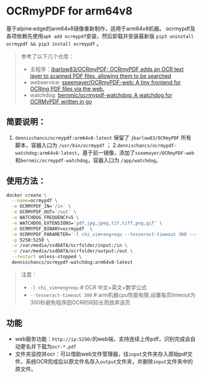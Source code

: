 # OCRmyPDF for arm64v8
基于alpine:edge的arm64v8镜像重新制作，适用于arm64v8机器。
ocrmypdf及各项依赖先使用`apk add ocrmypdf`安装，然后卸载并安装最新版 `pip3 uninstall ocrmypdf && pip3 install ocrmypdf` 。

> 参考了以下几个仓库：
> - 主程序：[jbarlow83/OCRmyPDF: OCRmyPDF adds an OCR text layer to scanned PDF files, allowing them to be searched](https://github.com/jbarlow83/OCRmyPDF)
> - webservice: [sseemayer/OCRmyPDF-web: A tiny frontend for OCRing PDF files via the web.](https://github.com/sseemayer/OCRmyPDF-web)
> - watchdog: [bernmic/ocrmypdf-watchdog: A watchdog for OCRMyPDF written in go](https://github.com/bernmic/ocrmypdf-watchdog)

## 简要说明：
1. `dennischancs/ocrmypdf:arm64v8-latest` 保留了 `jbarlow83/OCRmyPDF` 所有脚本，容器入口为 `/usr/bin/ocrmypdf` ；
2.`dennischancs/ocrmypdf-watchdog:arm64v8-latest`，基于前一镜像，添加了`sseemayer/OCRmyPDF-web`和`bernmic/ocrmypdf-watchdog`，容器入口为 `/app/watchdog`。

## 使用方法：

```bash
docker create \
  --name=ocrmypdf \
  -e OCRMYPDF_IN='/in' \
  -e OCRMYPDF_OUT='/out' \
  -e WATCHDOG_FREQUENCY=5 \
  -e WATCHDOG_EXTENSIONS='pdf,jpg,jpeg,tif,tiff,png,gif' \
  -e OCRMYPDF_BINARY=ocrmypdf  \
  -e OCRMYPDF_PARAMETER='-l chi_sim+eng+equ --tesseract-timeout 300 --rotate-pages --deskew --jobs 4 --output-type pdfa'  \
  -p 5250:5250 \
  -v /var/media/ssdDATA/ocrfolder/input:/in \
  -v /var/media/ssdDATA/ocrfolder/output:/out \
  --restart unless-stopped \
  dennischancs/ocrmypdf-watchdog:arm64v8-latest
```

> 注意：
> - `-l chi_sim+eng+equ` # OCR 中文+英文+数学公式
> - `--tesseract-timeout 300` # arm机器cpu性能有限,设置每页timeout为300秒避免程序因OCR时间较长而放弃该页

## 功能
- web服务功能：`http://ip:5250/`的web端，支持连续上传pdf，识别完成会自动更名并下载为`ocr-*.pdf`
- 文件夹监控并ocr：可以借助web文件管理器，往`input`文件夹存入原始pdf文件，系统OCR完成后以原文件名存入`output`文件夹，并删除`input`文件夹中的原文件。